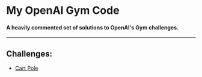 # My OpenAI Gym Code

#### A heavily commented set of solutions to OpenAI's Gym challenges.
---
## Challenges:

* [Cart Pole](CartPole)

